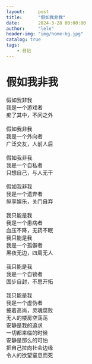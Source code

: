 ```yaml
---
layout:     post
title:      "假如我非我"
date:       2024-3-28 00:00:00
author:     "lele"
header-img: "img/home-bg.jpg"
catalog: true
tags:
    - 日记
---
```

# 假如我非我
​假如我非我<br>
​我是一个游戏者<br>
​痴了其中，不问之外<br><br>
​假如我非我<br>
​我是一个外向者<br>
​广泛交友，人前人后<br><br>
​假如我非我<br>
​我是一个自私者<br>
​只想自己，与人无干<br><br>
​假如我非我<br>
​我是一个遗弃者<br>
​纵享娱乐，关门自弃<br><br>
​我只能是我<br>
​我是一个患病者<br>
​血压不降，无药不眠<br>
​我只能是我<br>
​我是一个孤僻者<br>
​黑夜无边，四周无人<br><br>
​我只能是我<br>
​我是一个自锁者<br>
​固步自封，不思开拓<br><br>
​我只能是我<br>
​我是一个虚伪者<br>
​披着高尚，灵魂腐败<br>
​无人的楼房空荡荡<br>
​安静是我的追求<br>
​一切都来临的时候<br>
​安静是那么的可怕<br>
​把自己拉向社会边缘<br>
​令人的欲望窒息而死<br>